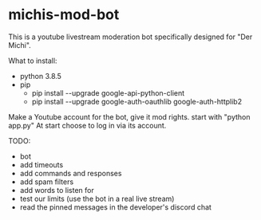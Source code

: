 # michis-mod-bot

This is a youtube livestream moderation bot specifically designed for "Der Michi".

What to install:

-   python 3.8.5
-   pip
    -   pip install --upgrade google-api-python-client
    -   pip install --upgrade google-auth-oauthlib google-auth-httplib2

Make a Youtube account for the bot, give it mod rights.
start with "python app.py"
At start choose to log in via its account.

TODO:

-   bot
-   add timeouts
-   add commands and responses
-   add spam filters
-   add words to listen for
-   test our limits (use the bot in a real live stream)
-   read the pinned messages in the developer's discord chat
